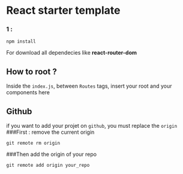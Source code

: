 # React starter template

### 1 :
````
npm install 
````
For download all dependecies like **react-router-dom**


## How to root ?
Inside the `index.js`, between `Routes` tags, insert your root and your components here

## Github
if you want to add your projet on `github`, you must replace the `origin` 
###First : remove the current origin
````
git remote rm origin
````
###Then add the origin of your repo
````
git remote add origin your_repo
````
